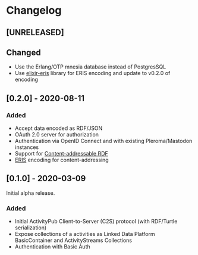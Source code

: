 # Changelog

## [UNRELEASED]

## Changed

- Use the Erlang/OTP mnesia database instead of PostgresSQL
- Use [elixir-eris](https://gitlab.com/openengiadina/elixir-eris/) library for ERIS encoding and update to v0.2.0 of encoding

## [0.2.0] - 2020-08-11

### Added

- Accept data encoded as RDF/JSON
- OAuth 2.0 server for authorization
- Authentication via OpenID Connect and with existing Pleroma/Mastodon instances
- Support for [Content-addressable RDF](https://openengiadina.net/papers/content-addressable-rdf.html)
- [ERIS](https://openengiadina.net/papers/eris.html) encoding for content-addressing

## [0.1.0] - 2020-03-09

Initial alpha release.

### Added

- Initial ActivityPub Client-to-Server (C2S) protocol (with RDF/Turtle
  serialization)
- Expose collections of a activities as Linked Data Platform BasicContainer and
  ActivityStreams Collections
- Authentication with Basic Auth
